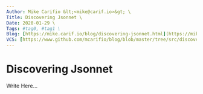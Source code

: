 ```yaml
---
Author: Mike Carifio &lt;<mike@carif.io>&gt; \
Title: Discovering Jsonnet \
Date: 2020-01-29 \
Tags: #tag0, #tag1 \ 
Blog: [https://mike.carif.io/blog/discovering-jsonnet.html](https://mike.carif.io/blog/discovering-jsonnet.html) \
VCS: [https://www.github.com/mcarifio/blog/blob/master/tree/src/discovering-jsonnet.md](https://www.github.com/mcarifio/blog/blob/master/src/discovering-jsonnet.md)
---
```


# Discovering Jsonnet

Write Here...

<!-- @publish: git commit -am "Discovering Jsonnet" && git push -->
